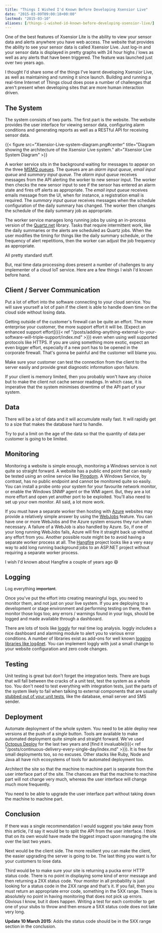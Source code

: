 ```yaml
---
title: "Things I Wished I'd Known Before Developing Xsensior Live"
date: "2015-03-09T09:00:18+00:00"
lastmod: "2015-03-10"
aliases: [/things-i-wished-id-known-before-developing-xsensior-live/]
---
```


One of the best features of Xsensior Lite is the ability to view your sensor data and alerts anywhere you have web access. The website that provides the ability to see your sensor data is called Xsensior Live. Just log-in and your sensor data is displayed in pretty graphs with 24 hour highs / lows as well as any alerts that have been triggered. The feature was launched just over two years ago.

I thought I'd share some of the things I've learnt developing Xsensior Live, as well as maintaining and running it since launch. Building and running a real-time Internet of Things cloud does pose a number of challenges that aren't present when developing sites that are more human interaction driven.

## The System

The system consists of two parts. The first part is the website. The website provides the user interface for viewing sensor data, configuring alarm conditions and generating reports as well as a RESTful API for receiving sensor data.

{{< figure src="Xsensior-Live-system-diagram.png#center" title="Diagram showing the architecture of the Xsensior Live system." alt="Xsensior Live System Diagram" >}}

A worker service sits in the background waiting for messages to appear on the three [MSMQ queues](http://msdn.microsoft.com/en-us/library/ms711472%28v=vs.85%29.aspx). The queues are an *alarm input queue*, *email input queue* and *summary input queue*. The *alarm input queue* receives messages from the API alerting the worker to new sensor input. The worker then checks the new sensor input to see if the sensor has entered an alarm state and fires off alerts as appropriate. The *email input queue* receives emails message from the UI, when for instance, a registration email is required. The *summary input queue* receives messages when the schedule configuration of the daily summary has changed. The worker then changes the schedule of the daily summary job as appropriate.

The worker service manages long running jobs by using an in-process version of the [Quartz.net](http://www.quartz-scheduler.net/) library. Tasks that require intermittent work, like the daily summaries or the alerts are scheduled as Quartz jobs. When the user modifies the timing for things like the daily summary schedule, or the frequency of alert repetitions, then the worker can adjust the job frequency as appropriate.

All pretty standard stuff.

But, real time data processing does present a number of challenges to any implementer of a cloud IoT service. Here are a few things I wish I'd known before hand.

## Client / Server Communication

Put a lot of effort into the software connecting to your cloud service. You will save yourself a lot of pain if the client is able to handle down time on the cloud side without losing data.

Getting outside of the customer's firewall can be quite an effort. The more enterprise your customer, the more support effort it will be. [Expect an enhanced support effort]({{< ref "/posts/adding-anything-external-to-your-software-will-triple-support/index.md" >}}) even when using well supported protocols like HTTPS. If you are using something more exotic, expect an even bigger effort, especially if a new port has to be opened in the corporate firewall. That's gonna be painful and the customer will blame you.

Make sure your customer can test the connection from the client to the server easily and provide great diagnostic information upon failure.

If your client is memory limited, then you probably won't have any choice but to make the client not cache sensor readings. In which case, it is imperative that the system minimises downtime of the API part of your system.

## Data

There will be a lot of data and it will accumulate really fast. It will rapidly get to a size that makes the database hard to handle.

Try to put a limit on the age of the data so that the quantity of data per customer is going to be limited.

## Monitoring

Monitoring a website is simple enough, monitoring a Windows service is not quite so straight forward. A website has a public end point that can easily be tested using an online service like [Pingdom](http://www.pingdom.com/). A Windows Service, by contrast, has no public endpoint and cannot be monitored quite so easily. You can install a probe onto your system for your favourite network monitor, or enable the Windows SNMP agent or the WMI agent. But, they are a lot more effort and open yet another port to be exploited. You'll also need to set up your own monitor. All said, a lot more work.

If you must have a separate worker then hosting with [Azure](http://azure.microsoft.com/) websites may provide a relatively simple answer by using the [WebJobs](http://www.hanselman.com/blog/IntroducingWindowsAzureWebJobs.aspx) feature. You can have one or more WebJobs and the Azure system ensures they run when necessary. A failure of a WebJob is also handled by Azure. So, if one of your long running WebJobs fails, Azure will fire it straight back up without any effort from you. Another possible route might be to avoid having a separate worker process at all. The [Hangfire](http://hangfire.io/) project looks like a very easy way to add long running background jobs to an ASP.NET project without requiring a separate worker process.

I wish I'd known about Hangfire a couple of years ago :smile:

## Logging

Log everything ~~important~~.

Once you've put the effort into creating meaningful logs, you need to monitor them, and not just on your live system. If you are deploying to a development or stage environment and performing testing on there, then monitor those logs too; any errors / warnings found in your logs, should be logged and made available through a dashboard.

There are lots of tools like [loggly](http://www.loggly.com/) for real time log analysis. loggly includes a nice dashboard and alarming module to alert you to various error conditions. A number of libraries exist as add-ons for well known [logging libraries like log4net](http://www.loggly.com/docs/net-logs/). You can implement loggly with just a small change to your website configuration and zero code changes.

## Testing

Unit testing is great but don't forget the integration tests. There are bugs that will fall between the cracks of a unit test, test the system as a whole too. You don't need to test everything with integration tests, just the parts of the system likely to fail when talking to external components that are usually [stubbed out of your unit tests](http://stackoverflow.com/questions/463278/what-is-a-stub), like the database, email server and SMS sender.

## Deployment

Automate deployment of the whole system. You need to be able deploy new versions at the push of a *single* button. Tools are available to make automated deployment quite simple and straight forward. We've used [Octopus Deploy](http://octopusdeploy.com/) for the last two years and [find it invaluable]({{< ref "/posts/continuous-delivery-every-single-day/index.md" >}}). It is free for small deployments too, so no excuses. Other stacks like Ruby, Node and Java all have rich ecosystems of tools for automated deployment too.

Architect the site so that the machine to machine part is separate from the user interface part of the site. The chances are that the machine to machine part will not change very much, whereas the user interface will change much more frequently.

You need to be able to upgrade the user interface part without taking down the machine to machine part.

## Conclusion

If there was a single recommendation I would suggest you take away from this article, I'd say it would be to split the API from the user interface. I think that on its own would have made the biggest impact upon managing the site over the last two years.

Next would be the client side. The more resilient you can make the client, the easier upgrading the server is going to be. The last thing you want is for your customers to lose data.

Third would be to make sure your site is returning a pucka error HTTP status code. There is no point in displaying some kind of error message and then returning a 2XX status code. Your monitor in all probability is just looking for a status code in the 2XX range and that's it. If you fail, then you must return an appropriate error code, something in the 5XX range. There is absolutely no point in having monitoring that does not pick up errors. Obvious I know, but it does happen. Writing a test for each controller to get one of your stubs to throw and then ensure a 5XX status code does not take very long.

**Update 10 March 2015**: Adds the status code should be in the 5XX range section in the conclusion.
